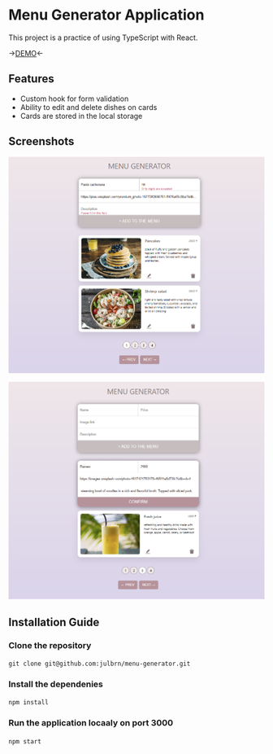 # Menu Generator Application

This project is a practice of using TypeScript with React.

→[DEMO](https://julbrn.github.io/menu-generator/)←

## Features

- Custom hook for form validation
- Ability to edit and delete dishes on cards
- Cards are stored in the local storage

## Screenshots

![main image](./public/addForm.png)

![editing form](./public/edit.png)

## Installation Guide

### Clone the repository

`git clone git@github.com:julbrn/menu-generator.git`

### Install the dependenies

`npm install`

### Run the application locaaly on port 3000

`npm start`
